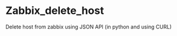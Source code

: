 Zabbix_delete_host
==================

Delete host from zabbix using JSON API (in python and using CURL)
